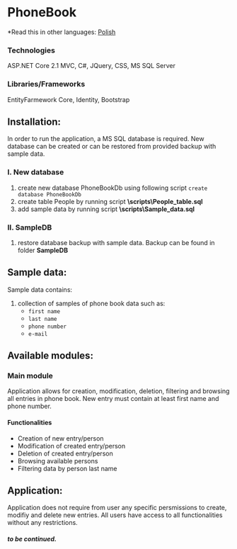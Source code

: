 # PhoneBook

*Read this in other languages: [Polish](README.pl-PL.md)

### Technologies
ASP.NET Core 2.1 MVC, C#, JQuery, CSS, MS SQL Server

### Libraries/Frameworks
EntityFarmework Core, Identity, Bootstrap

## Installation:

In order to run the application, a MS SQL database is required. New database can be created or can be restored from provided backup with sample data.

### I. New database 

1. create new database PhoneBookDb using following script ```create database PhoneBookDb```
1. create table People by running script **\scripts\People_table.sql**
1. add sample data by running script **\scripts\Sample_data.sql**

### II. SampleDB

1. restore database backup with sample data. Backup can be found in folder **SampleDB**

## Sample data:

Sample data contains:
1. collection of samples of phone book data such as:
    * `first name`
    * `last name`
    * `phone number`
    * `e-mail`
    
## Available modules:

### Main module

Application allows for creation, modification, deletion, filtering and browsing all entries in phone book. New entry must contain at least first name and phone number.

#### Functionalities
* Creation of new entry/person 
* Modification of created entry/person
* Deletion of created entry/person 
* Browsing available persons
* Filtering data by person last name

## Application:

Application does not require from user any specific persmissions to create, modifiy and delete new entries. All users have access to all functionalities without any restrictions. 

##### to be continued.
